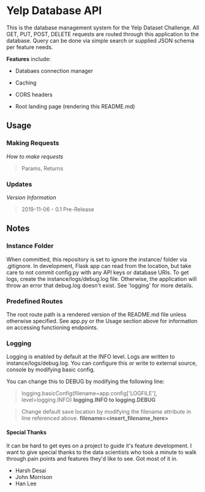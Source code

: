 # Yelp Database API

This is the database management system for the Yelp Dataset Challenge. All GET, PUT, POST, DELETE requests are routed through this application to the database.  Query can be done via simple search or supplied JSON schema per feature needs.

**Features** include:

* Databaes connection manager

* Caching

* CORS headers

* Root landing page (rendering this README.md)

## Usage

### Making Requests

*How to make requests*

> Params, Returns

### Updates

*Version Information*

> 2019-11-06 - 0.1 Pre-Release

## Notes

### Instance Folder

When committed, this repository is set to ignore the instance/ folder via .gitignore.  In development, Flask app can read from the location, but take care to not commit config.py with any API keys or database URIs.  To get logs, create the instance/logs/debug.log file.  Otherwise, the application will throw an error that debug.log doesn't exist.  See 'logging' for more details.

### Predefined Routes

The root route path is a rendered version of the README.md file unless otherwise specified.  See app.py or the Usage section above for information on accessing functioning endpoints.

### Logging

Logging is enabled by default at the INFO level.  Logs are written to instance/logs/debug.log.  You can configure this or write to external source, console by modifying basic config.

You can change this to DEBUG by modifying the following line:

> logging.basicConfig(filename=app.config['LOGFILE'], level=logging.INFO) **logging.INFO to logging.DEBUG**

> Change default save location by modifying the filename attribute in line referenced above.  **filename=<insert_filename_here>**

#### Special Thanks

It can be hard to get eyes on a project to guide it's feature development.  I want to give special thanks to the data scientists who took a minute to walk through pain points and features they'd like to see.  Got most of it in.

* Harsh Desai
* John Morrison
* Han Lee
